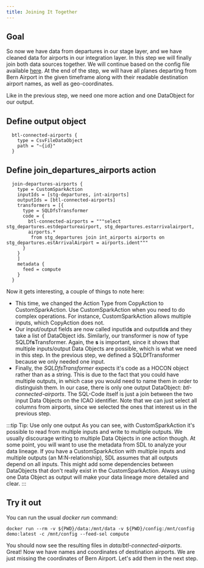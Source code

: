 ```yaml
---
title: Joining It Together
---
```


## Goal
So now we have data from departures in our stage layer, and we have cleaned data for airports in our integration layer.
In this step we will finally join both data sources together.
We will continue based on the config file available [here](../config-examples/application-compute-part1-cols.conf).
At the end of the step, we will have all planes departing from Bern Airport
in the given timeframe along with their readable destination airport names, as well as geo-coordinates.

Like in the previous step, we need one more action and one DataObject for our output.

## Define output object

      btl-connected-airports {
        type = CsvFileDataObject
        path = "~{id}"
      }

## Define join_departures_airports action

      join-departures-airports {
        type = CustomSparkAction
        inputIds = [stg-departures, int-airports]
        outputIds = [btl-connected-airports]
        transformers = [{
          type = SQLDfsTransformer
          code = {
            btl-connected-airports = """select stg_departures.estdepartureairport, stg_departures.estarrivalairport,
            airports.*
             from stg_departures join int_airports airports on stg_departures.estArrivalAirport = airports.ident"""
          }
        }
        ]
        metadata {
          feed = compute
        }
      }

Now it gets interesting, a couple of things to note here:
- This time, we changed the Action Type from CopyAction to CustomSparkAction.
Use CustomSparkAction when you need to do complex operations. For instance, CustomSparkAction allows multiple inputs,
which CopyAction does not.
- Our input/output fields are now called inputId**s** and outputId**s** and they take a list of DataObject ids.
Similarly, our transformer is now of type SQLDf**s**Transformer.
Again, the **s** is important, since it shows that multiple inputs/output Data Objects are possible, which is what we need in this step.
In the previous step, we defined a SQLDfTransformer because we only needed one input.
- Finally, the *SQLDfsTransformer* expects it's code as a HOCON object rather than as a string. 
This is due to the fact that you could have multiple
outputs, in which case you would need to name them in order to distinguish them.
In our case, there is only one output DataObject: *btl-connected-airports*.
The SQL-Code itself is just a join between the two input Data Objects on the ICAO identifier.
Note that we can just select all columns from airports, since we selected the ones that interest us in the previous step.

:::tip Tip: Use only one output
As you can see, with CustomSparkAction it's possible to read from multiple inputs and write to multiple outputs.
We usually discourage writing to multiple Data Objects in one action though. 
At some point, you will want to use the metadata from SDL to analyze your data lineage. If you have a CustomSparkAction
with multiple inputs and multiple outputs (an M:N-relationship), SDL assumes that all outputs depend on all inputs. This might add
some dependencies between DataObjects that don't really exist in the CustomSparkAction.
Always using one Data Object as output will make your data lineage more detailed and clear.
:::

## Try it out
You can run the usual *docker run* command:

    docker run --rm -v ${PWD}/data:/mnt/data -v ${PWD}/config:/mnt/config demo:latest -c /mnt/config --feed-sel compute

You should now see the resulting files in *data/btl-connected-airports*.
Great! Now we have names and coordinates of destination airports.
We are just missing the coordinates of Bern Airport. 
Let's add them in the next step.

